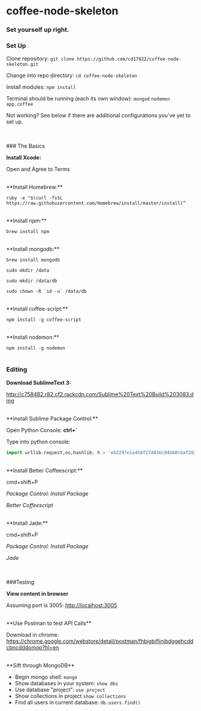# coffee-node-skeleton
### Set yourself up right.



### Set Up

Clone repository: `git clone https://github.com/cd17822/coffee-node-skeleton.git`

Change into repo directory: `cd coffee-node-skeleton`

Install modules: `npm install`

Terminal should be running (each its own window): `mongod` `nodemon app.coffee`

Not working? See below if there are additional configurations you've yet to set up.

<br>
<br>
### The Basics

**Install Xcode:**

Open and Agree to Terms

<br>
**Install Homebrew:**


`ruby -e "$(curl -fsSL https://raw.githubusercontent.com/Homebrew/install/master/install)”`

<br>
**Install npm:**


`brew install npm`

<br>
**Install mongodb:**


`brew install mongodb`

`sudo mkdir /data`

`sudo mkdir /data/db`

```sudo chown -R `id -u` /data/db```

<br>
**Install coffee-script:**

`npm install -g coffee-script`

<br>
**Install nodemon:**

`npm install -g nodemon`
<br>
<br>
### Editing

**Download SublimeText 3:**


<http://c758482.r82.cf2.rackcdn.com/Sublime%20Text%20Build%203083.dmg>

<br>
**Install Sublime Package Control:**

Open Python Console: **ctrl+`**

Type into python console:

```python
import urllib.request,os,hashlib; h = 'eb2297e1a458f27d836c04bb0cbaf282' + 'd0e7a3098092775ccb37ca9d6b2e4b7d'; pf = 'Package Control.sublime-package'; ipp = sublime.installed_packages_path(); urllib.request.install_opener( urllib.request.build_opener( urllib.request.ProxyHandler()) ); by = urllib.request.urlopen( 'http://packagecontrol.io/' + pf.replace(' ', '%20')).read(); dh = hashlib.sha256(by).hexdigest(); print('Error validating download (got %s instead of %s), please try manual install' % (dh, h)) if dh != h else open(os.path.join( ipp, pf), 'wb' ).write(by)
```

<br>
**Install Better Coffeescript:**


cmd+shift+P

_Package Control: Install Package_

_Better Coffeescript_


<br>
**Install Jade:**


cmd+shift+P

_Package Control: Install Package_

_Jade_

<br>
<br>
###Testing

**View content in browser**

Assuming port is 3005: <http://localhost:3005>

<br>
**Use Postman to test API Calls**

Download in chrome: <https://chrome.google.com/webstore/detail/postman/fhbjgbiflinjbdggehcddcbncdddomop?hl=en>

<br>
**Sift through MongoDB**

- Begin mongo shell: `mongo`
- Show databases in your system: `show dbs`
- Use database "project": `use project`
- Show collections in project `show collections`
- Find all users in current database: `db.users.find()`
